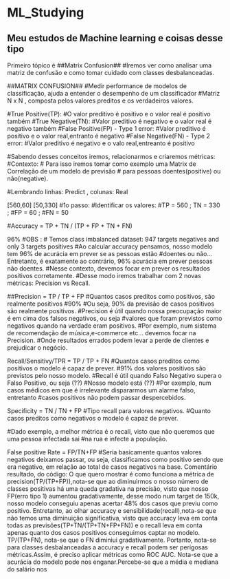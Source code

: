 # ML_Studying
## Meu estudos de Machine learning e coisas desse tipo
Primeiro tópico é ##Matrix Confusion## 
#Iremos ver como analisar uma matriz de confusão e como tomar cuidado com classes desbalanceadas.


##MATRIX CONFUSION##
#Medir performance de modelos de classificação, ajuda a entender o desempenho de um classificador #Matriz N x N , composta pelos valores preditos e os verdadeiros valores.

#True Positive(TP): #O valor preditivo é positivo e o valor real é positivo também #True Negative(TN): #Valor preditivo é negativo e o valor real é negativo também #False Positive(FP) - Type 1 error: #Valor preditivo é positivo e o valor real,entranto é negativo #False Negative(FN) - Type 2 error: #Valor preditivo é negativo e o valo real,entreanto é positivo

#Sabendo desses conceitos iremos, relacionarmos e criaremos métricas: #Contexto: # Para isso iremos tomar como exemplo uma Matrix de Correlação de um modelo de previsão # para pessoas doentes(positive) ou não(negative).

#Lembrando linhas: Predict , colunas: Real

[560,60]
[50,330]
#1o passo: #Identificar os valores: #TP = 560 ; TN = 330 ; #FP = 60 ; #FN = 50

#Accuracy = TP + TN / (TP + FP + TN + FN)

96%
#OBS : # Temos class imbalanced dataset: 947 targets negatives and only 3 targets positives #Ao calcular accuracy pensamos, nosso modelo tem 96% de acurácia em prever se as pessoas estão #doentes ou não... Entretanto, é exatamente ao contrário, 96% acurácia em prever pessoas não doentes. #Nesse contexto, devemos focar em prever os resultados positivos corretamente. #Desse modo iremos trabalhar com 2 novas métricas: Precision vs Recall.

##Precision = TP / TP + FP #Quantos casos preditos como positivos, são realmente positivos #90% #Ou seja, 90% da previsão de casos positivos são realmente positivos. #Precision é útil quando nossa preocupação maior é em cima dos falsos negativos, ou seja #valores que foram previstos como negativos quando na verdade eram positivos. #Por exemplo, num sistema de recomendação de música,e-commerce etc... devemos focar na Precision. #Onde resultados errados podem levar a perde de clientes e prejudicar o negócio.

Recall/Sensitivy/TPR = TP / TP + FN
#Quantos casos preditos como positivos o modelo é capaz de prever. #91% dos valores positivos são previstos pelo nosso modelo. #Recall é útil quando Falso Negativo supera o Falso Positivo, ou seja (??) #Nosso modelo está (??) #Por exemplo, num casos médicos em que é irrelevante dispararmos um alarme falso, entretanto #casos positivos não podem passar despercebidos.

Specificity = TN / TN + FP
#Tipo recall para valores negativos. #Quanto casos preditos como negativos o modelo é capaz de prever.

#Dado exemplo, a melhor métrica é o recall, visto que não queremos que uma pessoa infectada sai #na rua e infecte a população.

False positive Rate = FP/TN+FP
#Seria basicamente quantos valores negativos deixamos passar, ou seja, classificamos como positivo sendo que era negativo, em relação ao total de casos negativos na base.
Comentário resultado, do código:
O que quero mostrar é como funciona a métrica de precision(TP/(TP+FP)),nota-se que ao diminuirmos o nosso número de classes positivas há uma queda gradativa na precisão, visto que nosso FP(erro tipo 1) aumentou gradativamente, desse modo num target de 150k, nosso modelo conseguiu apenas acertar 48% dos casos que previu como positivo. Entretanto, ao olhar accuracy e sensibilidade(recall),nota-se que não temos uma diminuição significativa, visto que accuracy leva em conta todas as previsões(TP+TN/(TP+TN+FP+FN)) e o recall leva em conta apenas quanto dos casos positivos conseguimos captar no modelo. TP/(TP+FN), nota-se que o FN diminiui gradativamente. Portanto, nota-se para classes desbalanceadas a accuracy e recall podem ser perigosas métricas.Assim, é preciso aplicar métricas como ROC AUC. Nota-se que a acurácia do modelo pode nos enganar.Percebe-se que a média e mediana do salário nos

    
